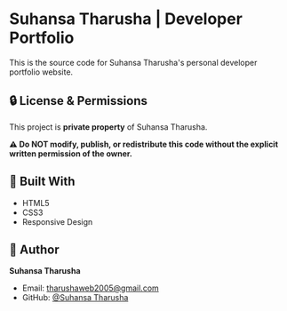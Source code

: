 # Suhansa Tharusha | Developer Portfolio

This is the source code for Suhansa Tharusha's personal developer portfolio website.

## 🔒 License & Permissions

This project is **private property** of Suhansa Tharusha.

**⚠️ Do NOT modify, publish, or redistribute this code without the explicit written permission of the owner.**

## 🔧 Built With

- HTML5
- CSS3
- Responsive Design

## 👤 Author

**Suhansa Tharusha**

- Email: tharushaweb2005@gmail.com
- GitHub: [@Suhansa Tharusha](https://github.com/Dev-Tharusha2005)
